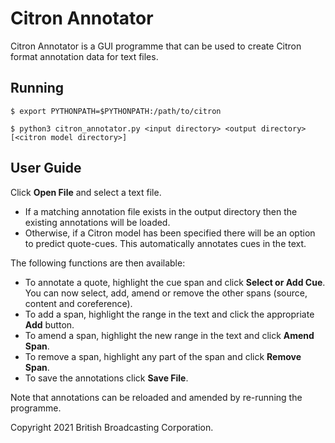 Citron Annotator
================

Citron Annotator is a GUI programme that can be used to create Citron format annotation data for text files.

Running
-------
        
    $ export PYTHONPATH=$PYTHONPATH:/path/to/citron
    
    $ python3 citron_annotator.py <input directory> <output directory> [<citron model directory>]

User Guide
----------

Click **Open File** and select a text file.
- If a matching annotation file exists in the output directory then the existing annotations will be loaded.
- Otherwise, if a Citron model has been specified there will be an option to predict quote-cues. This automatically annotates cues in the text.

The following functions are then available:

- To annotate a quote, highlight the cue span and click **Select or Add Cue**. You can now select, add, amend or remove the other spans (source, content and coreference).
- To add a span, highlight the range in the text and click the appropriate **Add** button.
- To amend a span, highlight the new range in the text and click **Amend Span**.
- To remove a span, highlight any part of the span and click **Remove Span**. 
- To save the annotations click **Save File**.

Note that annotations can be reloaded and amended by re-running the programme.

Copyright 2021 British Broadcasting Corporation.
